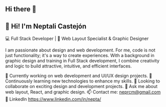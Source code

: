 ## Hi there 👋

## 👋 Hi! I'm Neptali Castejón

💻 Full Stack Developer | 🎨 Web Layout Specialist & Graphic Designer

I am passionate about design and web development. For me, code is not just functionality; it's a way to create experiences. With a background in graphic design and training in Full Stack development, I combine creativity and logic to build attractive, intuitive, and efficient interfaces.

🔭 Currently working on web development and UI/UX design projects.
🌱 Continuously learning new technologies to enhance my skills.
👯 Looking to collaborate on exciting design and development projects.
💬 Ask me about web layout, React, and graphic design.
📫 Contact me: neprcm@gmail.com
💼 LinkedIn https://www.linkedin.com/in/nepta/






<!--
**Neptali-Ricardo/Neptali-Ricardo** is a ✨ _special_ ✨ repository because its `README.md` (this file) appears on your GitHub profile.

Here are some ideas to get you started:

- 🔭 I’m currently working on ...
- 🌱 I’m currently learning ...
- 👯 I’m looking to collaborate on ...
- 🤔 I’m looking for help with ...
- 💬 Ask me about ...
- 📫 How to reach me: ...
- 😄 Pronouns: ...
- ⚡ Fun fact: ...
-->
